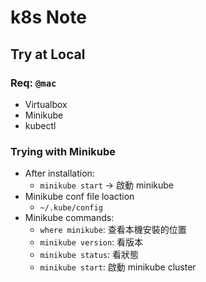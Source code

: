 k8s Note 
===

## Try at Local

### Req: `@mac`
* Virtualbox
* Minikube
* kubectl

### Trying with Minikube
* After installation:
    * `minikube start` -> 啟動 minikube
* Minikube conf file loaction
    * `~/.kube/config`    
* Minikube commands:
    * `where minikube`: 查看本機安裝的位置
    * `minikube version`: 看版本
    * `minikube status`: 看狀態
    * `minikube start`: 啟動 minikube cluster
